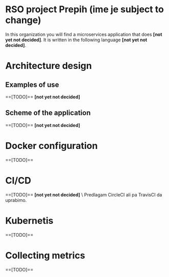 # RSO project Prepih (ime je subject to change)
In this organization you will find a microservices application that does **[not yet not decided]**.
It is written in the following language **[not yet not decided]**.

# Architecture design

## Examples of use
==[TODO]==
**[not yet not decided]**

## Scheme of the application
==[TODO]==
**[not yet not decided]**

# Docker configuration
==[TODO]==

# CI/CD 
 ==[TODO]==
 **[not yet not decided]** \ 
 Predlagam CircleCI ali pa TravisCI da uprabimo. 

# Kubernetis 
==[TODO]==

# Collecting metrics
==[TODO]==

